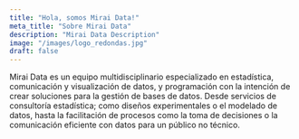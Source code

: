 ```yaml
---
title: "Hola, somos Mirai Data!"
meta_title: "Sobre Mirai Data"
description: "Mirai Data Description"
image: "/images/logo_redondas.jpg"
draft: false
---
```


Mirai Data es un equipo multidisciplinario especializado en estadística, comunicación y visualización de datos, y programación con la intención de crear soluciones para la gestión de bases de datos. Desde servicios de consultoría estadística; como diseños experimentales o el modelado de datos, hasta la facilitación de procesos como la toma de decisiones o la comunicación eficiente con datos para un público no técnico.
